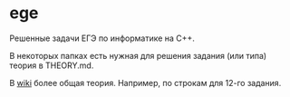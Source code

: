 # ege
Решенные задачи ЕГЭ по информатике на C++.

В некоторых папках есть нужная для решения задания (или типа) теория в THEORY.md.

В [wiki](https://github.com/sw793/ege/wiki) более общая теория. Например, по строкам для 12-го задания.

